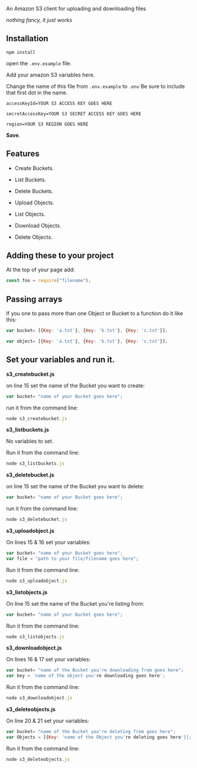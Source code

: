 An Amazon S3 client for uploading and downloading files

_nothing fancy, it just works_ 

## Installation

`npm install`

open the `.env.example` file.

Add your amazon S3 variables here.

 Change the name of this file from `.env.example` to `.env`
 Be sure to include that first dot in the name.

```env
accessKeyId=YOUR S3 ACCESS KEY GOES HERE

secretAccessKey=YOUR S3 SECRET ACCESS KEY GOES HERE

region=YOUR S3 REGION GOES HERE
```

**Save**.

## Features

 * Create Buckets.
 * List Buckets.
 * Delete Buckets.

 * Upload Objects.
 * List Objects.
 * Download Objects.
 * Delete Objects.

## Adding these to your project
 At the top of your page add:
 ```js
const foo = require("filename");
```

## Passing arrays
If you one to pass more than one Object or Bucket to a function do it like this:

```js
var bucket= [{Key: 'a.txt'}, {Key: 'b.txt'}, {Key: 'c.txt'}];

var object= [{Key: 'a.txt'}, {Key: 'b.txt'}, {Key: 'c.txt'}];
```

## Set your variables and run it.

**s3_createbucket.js**

on line 15 set the name of the Bucket you want to create:

```js
var bucket= "name of your Bucket goes here";
```

run it from the command line:

```js
node s3_createbucket.js
```

**s3_listbuckets.js**

No variables to set.

Run it from the command line:

```js
node s3_listbuckets.js
```

**s3_deletebucket.js**

on line 15 set the name of the Bucket you want to delete:

```js
var bucket= "name of your Bucket goes here";
```

run it from the command line:

```js
node s3_deletebucket.js
```

**s3_uploadobject.js**

On lines 15 & 16 set your variables:

```js
var bucket= "name of your Bucket goes here";
var file = "path to your file/filename goes here";
```
Run it from the command line:

```js 
node s3_uploadobject.js
```
**s3_listobjects.js**

On line 15 set the name of the Bucket you're listing from:

```js
var bucket= "name of your Bucket goes here";
```
Run it from the command line:
```js
node s3_listobjects.js
```
**s3_downloadobject.js**

On lines 16 & 17 set your variables:
```js
var bucket= "name of the Bucket you're downloading from goes here";
var key = 'name of the object you're downloading goes here';
```
Run it from the command line:
```js
node s3_downloadobject.js
```
**s3_deleteobjects.js**

On line 20 & 21 set your variables:
```js
var bucket= "name of the Bucket you're deleting from goes here";
var Objects = [{Key: 'name of the Object you're deleting goes here'}];
```
Run it from the command line:
```js
node s3_deleteobjects.js
```






 

 
